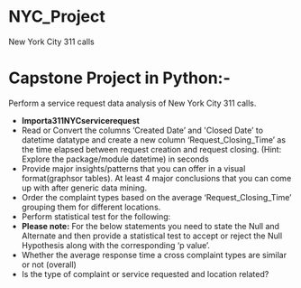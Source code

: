 # NYC_Project
New York City 311 calls 
# Capstone Project in Python:-
Perform a service request data analysis of New York City 311 calls.
- **Importa311NYCservicerequest**
- Read or Convert the columns ‘Created Date’ and 'Closed Date’ to datetime datatype and create a new column ‘Request_Closing_Time’ as the time elapsed between request creation and request closing. (Hint: Explore the package/module datetime) in seconds
- Provide major insights/patterns that you can offer in a visual format(graphsor tables). At least 4 major conclusions that you can come up with after generic data mining.
- Order the complaint types based on the average ‘Request_Closing_Time’ grouping them for different locations.
- Perform statistical test for the following:
- **Please note:** For the below statements you need to state the Null and Alternate and then provide a statistical test to accept or reject the Null Hypothesis along with the corresponding ‘p value’.
- Whether the average response time a cross complaint types are similar or not (overall)
- Is the type of complaint or service requested and location related?

